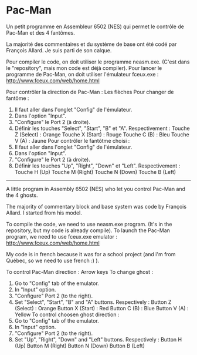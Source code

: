 # Pac-Man

Un petit programme en Assembleur 6502 (NES) qui permet le contrôle de Pac-Man et des 4 fantômes.

La majorité des commentaires et du système de base ont été codé par François Allard. Je suis parti de son calque.

Pour compiler le code, on doit utiliser le programme neasm.exe. (C'est dans le "repository", mais mon code est déjà compiler).
Pour lancer le programme de Pac-Man, on doit utiliser l'émulateur fceux.exe : http://www.fceux.com/web/home.html

Pour contrôler la direction de Pac-Man : Les flèches
Pour changer de fantôme : 
  1. Il faut aller dans l'onglet "Config" de l'émulateur.
  2. Dans l'option "Input".
  3. "Configure" le Port 2 (à droite).
  4. Définir les touches "Select", "Start", "B" et "A".
  Respectivement :
    Touche Z (Select) : Orange
    Touche X (Start)  : Rouge
    Touche C (B)      : Bleu
    Touche V (A)      : Jaune
Pour contrôler le fantôtme choisi : 
  1. Il faut aller dans l'onglet "Config" de l'émulateur.
  2. Dans l'option "Input".
  3. "Configure" le Port 2 (à droite).
  4. Définir les touches "Up", "Right", "Down" et "Left". 
  Respectivement : 
  Touche H (Up)
  Touche M (Right)
  Touche N (Down)
  Touche B (Left)

--------------------------------------------------------------------------------------------------------------------------------

A little program in Assembly 6502 (NES) who let you control Pac-Man and the 4 ghosts.

The majority of commentary block and base system was code by François Allard. I started from his model.

To compile the code, we need to use neasm.exe program. (It's in the repository, but my code is already compile).
To launch the Pac-Man program, we need to use fceux.exe emulator : http://www.fceux.com/web/home.html

My code is in french because it was for a school project (and i'm from Québec, so we need to use french :) ).

To control Pac-Man direction : Arrow keys
To change ghost : 
  1. Go to "Config" tab of the emulator.
  2. In "Input" option.
  3. "Configure" Port 2 (to the right).
  4. Set "Select", "Start", "B" and "A" buttons.
  Respectively :
    Button Z (Select) : Orange
    Button X (Start)  : Red
    Button C (B)      : Blue
    Button V (A)      : Yellow
To control choosen ghost direction : 
  1. Go to "Config" tab of the emulator.
  2. In "Input" option.
  3. "Configure" Port 2 (to the right).
  4. Set "Up", "Right", "Down" and "Left" buttons. 
  Respectively : 
  Button H (Up)
  Button M (Right)
  Button N (Down)
  Button B (Left)
